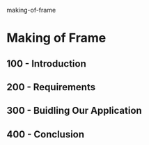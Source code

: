 making-of-frame
# Making of Frame

## 100 - Introduction

## 200 - Requirements

## 300 - Buidling Our Application

## 400 - Conclusion
